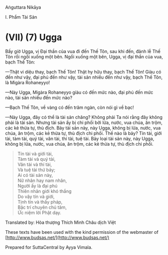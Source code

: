 Aṅguttara Nikāya

I. Phẩm Tài Sản

# (VII) (7) Ugga

Bấy giờ Ugga, vị Ðại thần của vua đi đến Thế Tôn, sau khi đến, đảnh lễ Thế Tôn rồi ngồi xuống một bên. Ngồi xuống một bên, Ugga, vị đại thần của vua, bạch Thế Tôn:

—Thật vi diệu thay, bạch Thế Tôn! Thật hy hữu thay, bạch Thế Tôn! Giàu có đến như vậy, đại phú đến như vậy, tài sản nhiều đến như vậy, bạch Thế Tôn, là Migàra Rohaneyyo!

—Này Ugga, Migàra Rohaneyyo giàu có đến mức nào, đại phú đến mức nào, tài sản nhiều đến mức nào?

—Bạch Thế Tôn, về vàng có đến trăm ngàn, còn nói gì về bạc!

—Này Ugga, đây có thể là tài sản chăng? Không phải Ta nói rằng đây không phải là tài sản. Nhưng tài sản ấy bị chi phối bởi lửa, nước, vua chúa, ăn trộm, các kẻ thừa tự, thù địch. Bảy tài sản này, này Ugga, không bị lửa, nước, vua chúa, ăn trộm, các kẻ thừa tự, thù địch chi phối. Thế nào là bảy? Tín tài, giới tài, tàm tài, quý tài, văn tài, thí tài, tuệ tài. Bảy loại tài sản này, này Ugga, không bị lửa, nước, vua chúa, ăn trộm, các kẻ thừa tự, thù địch chi phối.

> Tín tài và giới tài,  
> Tàm tài và quý tài,  
> Văn tài và thí tài,  
> Và tuệ tài thứ bảy;  
> Ai có tài sản này,  
> Nữ nhân hay nam nhân,  
> Người ấy là đại phú  
> Thiên nhân giới khó thắng  
> Do vậy tín và giới,  
> Tịnh tín và thấy pháp,  
> Bậc trí chuyên chú tâm,  
> Ức niệm lời Phật dạy.

Translated by: Hòa thượng Thích Minh Châu dịch Việt

These texts have been used with the kind permission of the webmaster of [http://www.budsas.net/](http://www.budsas.net/)

Prepared for SuttaCentral by Ayya Vimala.